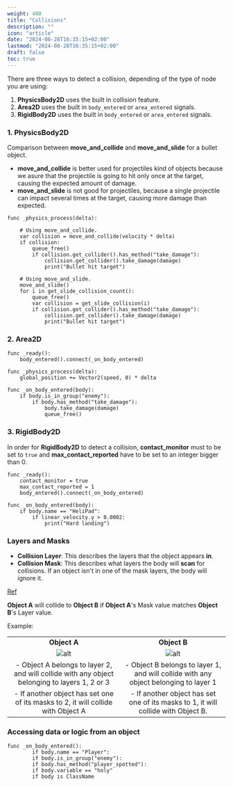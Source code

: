 ```yaml
---
weight: 400
title: "Collisions"
description: ""
icon: "article"
date: "2024-08-28T16:35:15+02:00"
lastmod: "2024-08-28T16:35:15+02:00"
draft: false
toc: true
---
```


There are three ways to detect a collision, depending of the type of node you are using:

1. **PhysicsBody2D** uses the built in collision feature.
2. **Area2D** uses the built in `body_entered` or `area_entered` signals.
3. **RigidBody2D** uses the built in `body_entered` or `area_entered` signals.

### 1. PhysicsBody2D

Comparison between **move_and_collide** and **move_and_slide** for a bullet object.

- **move_and_collide** is better used for projectiles kind of objects because we asure that the projectile is going to hit only once at the target, causing the expected amount of damage.
- **move_and_slide** is not good for projectiles, because a single projectile can impact several times at the target, causing more damage than expected.

```gdscript
func _physics_process(delta):

	# Using move_and_collide.
	var collision = move_and_collide(velocity * delta)
	if collision:
		queue_free()
		if collision.get_collider().has_method("take_damage"):
			collision.get_collider().take_damage(damage)
			print("Bullet hit target")

	# Using move_and_slide.
	move_and_slide()
	for i in get_slide_collision_count():
		queue_free()
		var collision = get_slide_collision(i)
		if collision.get_collider().has_method("take_damage"):
			collision.get_collider().take_damage(damage)
			print("Bullet hit target")
```

### 2. Area2D
```gdscript
func _ready():
	body_entered().connect(_on_body_entered)

func _physics_process(delta):
	global_position += Vector2(speed, 0) * delta

func _on_body_entered(body):
	if body.is_in_group("enemy"):
		if body.has_method("take_damage"):
			body.take_damage(damage)
			queue_free()
```

### 3. RigidBody2D

In order for **RigidBody2D** to detect a collision, **contact_monitor** must to be set to `true` and **max_contact_reported** have to be set to an integer bigger than 0.

```gdscript
func _ready():
	contact_monitor = true
	max_contact_reported = 1
	body_entered().connect(_on_body_entered)

func _on_body_entered(body):
	if body.name == "HeliPad":
		if linear_velocity.y > 0.0002:
			print("Hard landing")
```

### Layers and Masks

- **Collision Layer**: This describes the layers that the object appears **in**.
- **Collision Mask**: This describes what layers the body will **scan** for collisions. If an object isn't in one of the mask layers, the body will ignore it.

[Ref](https://docs.godotengine.org/en/stable/tutorials/physics/physics_introduction.html#collision-layers-and-masks)

**Object A** will collide to **Object B** if **Object A**'s Mask value matches **Object B**'s Layer value.

Example:

| | |
|:-:|:-:|
| **Object A** | **Object B** |
| ![alt](/images/objectA.jpg) | ![alt](/images/objectB.jpg) |
| - Object A belongs to layer 2, and will collide with any object belonging to layers 1, 2 or 3 | - Object B belongs to layer 1, and will collide with any object belonging to layer 1 |
| - If another object has set one of its masks to 2, it will collide with Object A | - If another object has set one of its masks to 1, it will collide with Object B.


### Accessing data or logic from an object

```gdscript
func _on_body_entered():
		if body.name == "Player":
		if body.is_in_group("enemy"):
		if body.has_method("player_spotted"):
		if body.variable == "holy"
		if body is ClassName
```
